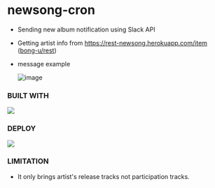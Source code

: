 # newsong-cron
* Sending new album notification using Slack API
* Getting artist info from https://rest-newsong.herokuapp.com/item ([bong-u/rest](https://github.com/bong-u/rest))

* message example

    ![image](https://user-images.githubusercontent.com/68285620/138581586-aee85edc-3557-4005-a647-9d367672167c.png)

### BUILT WITH
<img src="https://img.shields.io/badge/Python-0277bd?style=flat-square&logo=python&logoColor=white"/></a>

### DEPLOY
<img src="https://img.shields.io/badge/Gitub Actions-000000?style=flat-square&logo=github&logoColor=white"/></a>

### LIMITATION
* It only brings artist's release tracks not participation tracks.
